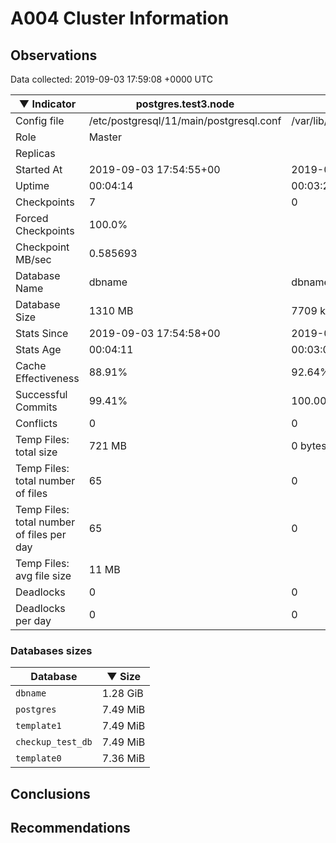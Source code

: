 # A004 Cluster Information #

## Observations ##
Data collected: 2019-09-03 17:59:08 +0000 UTC  

|&#9660;&nbsp;Indicator | postgres.test3.node | postgres.test1.node | postgres.test2.node |
|--------|-------|-------- |-------- |
|Config file |/etc/postgresql/11/main/postgresql.conf|/var/lib/postgresql/11/data1/postgresql.conf|/var/lib/postgresql/11/data2/postgresql.conf|
|Role |Master|<no value>|<no value>|
|Replicas ||<no value>|<no value>|
|Started At |2019-09-03&nbsp;17:54:55+00|2019-09-03 17:55:02+00|2019-09-03 17:55:06+00|
|Uptime |00:04:14|00:03:20|00:03:35|
|Checkpoints |7|0|0|
|Forced Checkpoints |100.0%|<no value>|<no value>|
|Checkpoint MB/sec |0.585693|<no value>|<no value>|
|Database Name |dbname|dbname|dbname|
|Database Size |1310&nbsp;MB|7709 kB|7701 kB|
|Stats Since |2019-09-03&nbsp;17:54:58+00|2019-09-03 17:55:16+00|2019-09-03 17:55:16+00|
|Stats Age |00:04:11|00:03:06|00:03:25|
|Cache Effectiveness |88.91%|92.64%|92.64%|
|Successful Commits |99.41%|100.00%|100.00%|
|Conflicts |0|0|0|
|Temp Files: total size |721&nbsp;MB|0 bytes|0 bytes|
|Temp Files: total number of files |65|0|0|
|Temp Files: total number of files per day |65|0|0|
|Temp Files: avg file size |11&nbsp;MB|<no value>|<no value>|
|Deadlocks |0|0|0|
|Deadlocks per day |0|0|0|


### Databases sizes ###

| Database | &#9660;&nbsp;Size |
|----------|--------|
| `dbname` | 1.28&nbsp;GiB |
| `postgres` | 7.49&nbsp;MiB |
| `template1` | 7.49&nbsp;MiB |
| `checkup_test_db` | 7.49&nbsp;MiB |
| `template0` | 7.36&nbsp;MiB |


## Conclusions ##


## Recommendations ##

